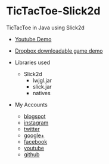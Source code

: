 # TicTacToe-Slick2d
TicTacToe in Java using Slick2d


* [Youtube Demo](https://youtu.be/dJwhWEuqOD4)
* [Dropbox downloadable game demo](https://www.dropbox.com/sh/axaa3h453eoyu2w/AAC0VcwJt1Tk7TFE-qWqjTrma?dl=0) 

* Libraries used
  * Slick2d   
    * lwjgl.jar
    * slick.jar
    * natives
 
* My Accounts 
  * [blogspot](http://doppelgunner.blogspot.com/)
  * [instagram](https://www.instagram.com/doppelgunner/)
  * [twitter](https://twitter.com/doppelgunner)
  * [google+](https://plus.google.com/u/0/111975005561843752356/posts)
  * [facebook](https://www.facebook.com/doppelgunner)
  * [youtube](https://www.youtube.com/channel/UCjd_DY1LawVuZuLteDbVabQ)
  * [github](https://github.com/doppelgunner)
